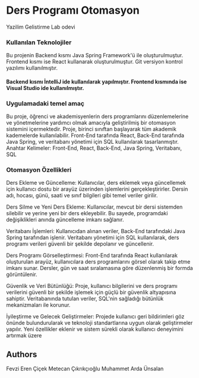 # Ders Programı Otomasyon
Yazilim Gelistirme Lab odevi



### Kullanılan Teknolojiler
Bu projenin Backend kısmı Java Spring Framework'ü ile oluşturulmuştur. Frontend kısmı ise React kullanarak oluşturulmuştur.
Git versiyon kontrol yazılımı kullanılmıştır.
#### Backend kısmı İntelliJ ide kullanılarak yapılmıştır. Frontend kısmında ise Visual Studio ide kullanılmıştır.

### Uygulamadaki temel amaç
Bu proje, öğrenci ve akademisyenlerin ders programlarını düzenlemelerine ve yönetmelerine yardımcı olmak amacıyla geliştirilmiş bir otomasyon sistemini içermektedir. Proje, birinci sınıftan başlayarak tüm akademik kademelerde kullanılabilir. Front-End tarafında React, Back-End tarafında Java Spring, ve veritabanı yönetimi için SQL kullanılarak tasarlanmıştır.
Anahtar Kelimeler: Front-End, React, Back-End, Java Spring, Veritabanı, SQL

### Otomasyon Özellikleri
Ders Ekleme ve Güncelleme:
Kullanıcılar, ders eklemek veya güncellemek için kullanıcı dostu bir arayüz üzerinden işlemlerini gerçekleştirirler. Dersin adı, hocası, günü, saati ve sınıf bilgileri gibi temel veriler girilir.

Ders Silme ve Yeni Ders Ekleme:
Kullanıcılar, mevcut bir dersi sistemden silebilir ve yerine yeni bir ders ekleyebilir. Bu sayede, programdaki değişiklikleri anında güncelleme imkanı sağlanır.

Veritabanı İşlemleri:
Kullanıcıdan alınan veriler, Back-End tarafındaki Java Spring tarafından işlenir. Veritabanı yönetimi için SQL kullanılarak, ders programı verileri güvenli bir şekilde depolanır ve güncellenir.

Ders Programı Görselleştirmesi:
Front-End tarafında React kullanılarak oluşturulan arayüz, kullanıcılara ders programlarını görsel olarak takip etme imkanı sunar. Dersler, gün ve saat sıralamasına göre düzenlenmiş bir formda görüntülenir.

Güvenlik ve Veri Bütünlüğü:
Proje, kullanıcı bilgilerini ve ders programı verilerini güvenli bir şekilde işlemek için güçlü bir güvenlik altyapısına sahiptir. Veritabanında tutulan veriler, SQL'nin sağladığı bütünlük mekanizmaları ile korunur.

İyileştirme ve Gelecek Geliştirmeler:
Projede kullanıcı geri bildirimleri göz önünde bulundurularak ve teknoloji standartlarına uygun olarak geliştirmeler yapılır. Yeni özellikler eklenir ve sistem sürekli olarak kullanıcı deneyimini artırmak üzere
## Authors

Fevzi Eren Çiçek
Metecan Çıkrıkçıoğlu
Muhammet Arda Ünsalan






